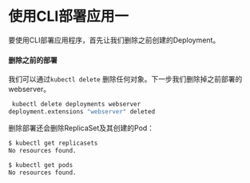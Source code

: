 # 使用CLI部署应用一

要使用CLI部署应用程序，首先让我们删除之前创建的Deployment。

#### 删除之前的部署

我们可以通过`kubectl delete` 删除任何对象。下一步我们删除掉之前部署的webserver。

```bash
 kubectl delete deployments webserver
deployment.extensions "webserver" deleted
```

删除部署还会删除ReplicaSet及其创建的Pod：

```bash
$ kubectl get replicasets
No resources found.

$ kubectl get pods
No resources found.
```

